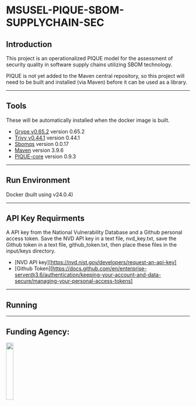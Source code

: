# MSUSEL-PIQUE-SBOM-SUPPLYCHAIN-SEC
## Introduction
This project is an operationalized PIQUE model for the assessment of security quality in software supply chains utilizing SBOM technology.

PIQUE is not yet added to the Maven central repository, so this project will need to be built and installed (via Maven) before it can be used as a library.
___
## Tools
These will be automatically installed when the docker image is built.

* [Grype v0.65.2](https://github.com/anchore/grype) version 0.65.2
* [Trivy v0.44.1](https://github.com/aquasecurity/trivy) version 0.44.1
* [Sbomqs](https://github.com/interlynk-io/sbomqs) version 0.0.17
* [Maven](https://github.com/apache/maven) version 3.9.6
* [PIQUE-core](https://github.com/MSUSEL/msusel-pique) version 0.9.3
___

## Run Environment
Docker (built using v24.0.4)
___

## API Key Requirments
A API key from the National Vulnerability Database and a Github personal access token. Save the NVD API key in a text file, nvd_key.txt, save the Github token in a text file, github_token.txt, then place these files in the input/keys directory. 
- [NVD API key][https://nvd.nist.gov/developers/request-an-api-key]
- [Github Token][https://docs.github.com/en/enterprise-server@3.6/authentication/keeping-your-account-and-data-secure/managing-your-personal-access-tokens]
___

## Running 

___

## Funding Agency:

[<img src="https://www.cisa.gov/profiles/cisad8_gov/themes/custom/gesso/dist/images/backgrounds/6fdaa25709d28dfb5cca.svg" width="20%" height="20%">](https://www.cisa.gov/)
